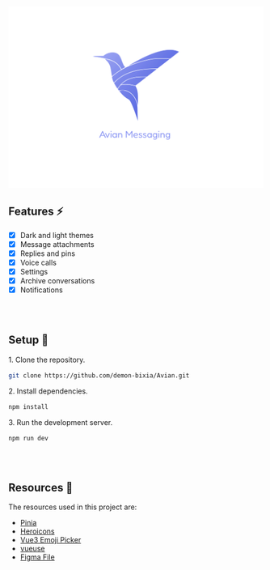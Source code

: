 <img src="public/vectors/cover.svg"/>

## Features ⚡

- [x] Dark and light themes
- [x] Message attachments
- [x] Replies and pins
- [x] Voice calls
- [x] Settings
- [x] Archive conversations
- [x] Notifications

<br/>
<br/>

## Setup 🔧

<p>1. Clone the repository.</p>

```bash
git clone https://github.com/demon-bixia/Avian.git
```

<p>2. Install dependencies.</p>

```bash
npm install
```

<p>3. Run the development server.</p>

```bash
npm run dev
```

<br/>
<br/>

## Resources 📙

<p>The resources used in this project are:</p>

- <a href="https://pinia.vuejs.org/">Pinia</a>
- <a href="https://heroicons.com/">Heroicons</a>
- <a href="https://github.com/delowardev/vue3-emoji-picker">Vue3 Emoji Picker</a>
- <a href="https://vueuse.org/">vueuse</a>
- <a href="https://www.figma.com/file/P4anyRLoN2NNhDicfFUcqi/Avian-Messaging?node-id=2%3A4">Figma File</a>
